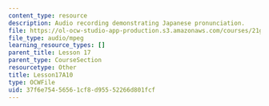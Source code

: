 ```yaml
---
content_type: resource
description: Audio recording demonstrating Japanese pronunciation.
file: https://ol-ocw-studio-app-production.s3.amazonaws.com/courses/21g-504-japanese-iv-spring-2009/37f6e75456561cf8d95552266d801fcf_Lesson17A10.mp3
file_type: audio/mpeg
learning_resource_types: []
parent_title: Lesson 17
parent_type: CourseSection
resourcetype: Other
title: Lesson17A10
type: OCWFile
uid: 37f6e754-5656-1cf8-d955-52266d801fcf
---
```

